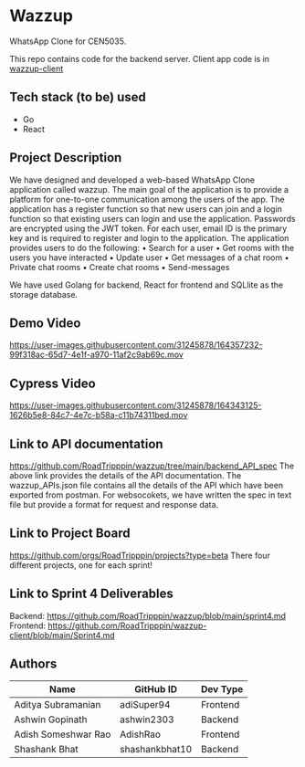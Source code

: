 # Wazzup
WhatsApp Clone for CEN5035.

This repo contains code for the backend server.
Client app code is in [wazzup-client](https://github.com/RoadTripppin/wazzup-client)

## Tech stack (to be) used
- Go
- React

## Project Description
We have designed and developed a web-based WhatsApp Clone application called wazzup. The main goal of the application is to provide a platform for one-to-one communication among the users of the app. The application has a register function so that new users can join and a login function so that existing users can login and use the application. Passwords are encrypted using the JWT token. For each user, email ID is the primary key and is required to register and login to the application. The application provides users to do the following:
•	Search for a user
•	Get rooms with the users you have interacted
•	Update user
•	Get messages of a chat room
•	Private chat rooms
•	Create chat rooms
•	Send-messages

We have used Golang for backend, React for frontend and SQLlite as the storage database. 

## Demo Video


https://user-images.githubusercontent.com/31245878/164357232-99f318ac-65d7-4e1f-a970-11af2c9ab69c.mov


## Cypress Video

https://user-images.githubusercontent.com/31245878/164343125-1626b5e8-84c7-4e7c-b58a-c11b74311bed.mov


## Link to API documentation
https://github.com/RoadTripppin/wazzup/tree/main/backend_API_spec 
The above link provides the details of the API documentation. The wazzup_APIs.json file contains all the details of the API which have been exported from postman. For websocokets, we have written the spec in text file but provide a format for request and response data. 

## Link to Project Board
https://github.com/orgs/RoadTripppin/projects?type=beta
There four different projects, one for each sprint!

## Link to Sprint 4 Deliverables
Backend: https://github.com/RoadTripppin/wazzup/blob/main/sprint4.md
Frontend: https://github.com/RoadTripppin/wazzup-client/blob/main/Sprint4.md

## Authors
| Name | GitHub ID | Dev Type |
|------|-----------|----------|
|Aditya Subramanian|adiSuper94|Frontend|
|Ashwin Gopinath|ashwin2303|Backend|
|Adish Someshwar Rao|AdishRao|Frontend|
|Shashank Bhat|shashankbhat10|Backend|
